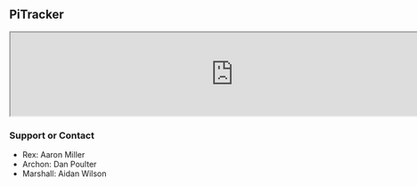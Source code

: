 ## PiTracker

<iframe width="800" src="https://docs.google.com/spreadsheets/d/e/2PACX-1vQ67M_qroAqJbdhoySfKOYNk1uzwvNLpfVkoWxe2qqms0SpZXFb7MepU47DcnbtR3o9j29pF7MlIVYr/pubhtml?gid=1844719539&amp;single=true&amp;widget=true&amp;headers=false"></iframe>

### Support or Contact
- Rex: Aaron Miller
- Archon: Dan Poulter
- Marshall: Aidan Wilson
